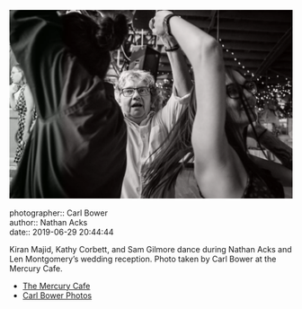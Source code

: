 ![Kiran Majid, Kathy Corbett, and Sam Gilmore dance](assets/2019-06-29-set-4-the-dance-07.webp)

photographer:: Carl Bower  
author:: Nathan Acks  
date:: 2019-06-29 20:44:44

Kiran Majid, Kathy Corbett, and Sam Gilmore dance during Nathan Acks and Len Montgomery’s wedding reception. Photo taken by Carl Bower at the Mercury Cafe.

* [The Mercury Cafe](http://mercurycafe.com)
* [Carl Bower Photos](https://carlbowerphotos.com)
